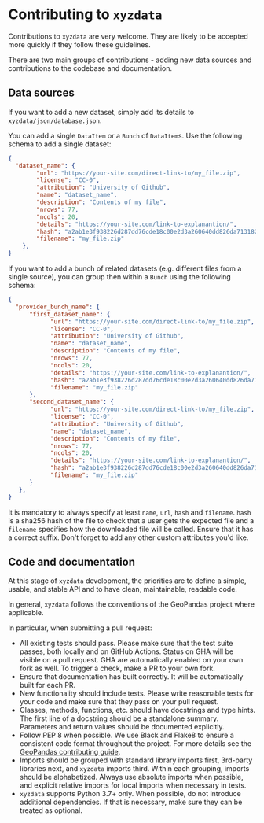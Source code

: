 # Contributing to `xyzdata`

Contributions to `xyzdata` are very welcome. They are likely to be accepted more
quickly if they follow these guidelines.

There are two main groups of contributions - adding new data sources and
contributions to the codebase and documentation.

## Data sources

If you want to add a new dataset, simply add its details to
`xyzdata/json/database.json`.

You can add a single `DataItem` or a `Bunch` of `DataItem`s. Use the following
schema to add a single dataset:

```json
{
  "dataset_name": {
        "url": "https://your-site.com/direct-link-to/my_file.zip",
        "license": "CC-0",
        "attribution": "University of Github",
        "name": "dataset_name",
        "description": "Contents of my file",
        "nrows": 77,
        "ncols": 20,
        "details": "https://your-site.com/link-to-explanantion/",
        "hash": "a2ab1e3f938226d287dd76cde18c00e2d3a260640dd826da7131827d9e76c824",
        "filename": "my_file.zip"
    },
}
```

If you want to add a bunch of related datasets (e.g. different files from a single source),
you can group then within a `Bunch` using the following schema:

```json
{
  "provider_bunch_name": {
      "first_dataset_name": {
            "url": "https://your-site.com/direct-link-to/my_file.zip",
            "license": "CC-0",
            "attribution": "University of Github",
            "name": "dataset_name",
            "description": "Contents of my file",
            "nrows": 77,
            "ncols": 20,
            "details": "https://your-site.com/link-to-explanantion/",
            "hash": "a2ab1e3f938226d287dd76cde18c00e2d3a260640dd826da7131827d9e76c824",
            "filename": "my_file.zip"
      },
      "second_dataset_name": {
            "url": "https://your-site.com/direct-link-to/my_file.zip",
            "license": "CC-0",
            "attribution": "University of Github",
            "name": "dataset_name",
            "description": "Contents of my file",
            "nrows": 77,
            "ncols": 20,
            "details": "https://your-site.com/link-to-explanantion/",
            "hash": "a2ab1e3f938226d287dd76cde18c00e2d3a260640dd826da7131827d9e76c824",
            "filename": "my_file.zip"
      }
   },
}
```

It is mandatory to always specify at least `name`, `url`, `hash` and `filename`. `hash`
is a sha256 hash of the file to check that a user gets the expected file and a
`filename` specifies how the downloaded file will be called. Ensure that it has a correct
suffix. Don't forget to add any other custom attributes you'd like.

## Code and documentation

At this stage of `xyzdata` development, the priorities are to define a simple,
usable, and stable API and to have clean, maintainable, readable code.

In general, `xyzdata` follows the conventions of the GeoPandas project where
applicable.

In particular, when submitting a pull request:

- All existing tests should pass. Please make sure that the test suite passes, both
  locally and on GitHub Actions. Status on GHA will be visible on a pull request. GHA
  are automatically enabled on your own fork as well. To trigger a check, make a PR to
  your own fork.
- Ensure that documentation has built correctly. It will be automatically built for each
  PR.
- New functionality should include tests. Please write reasonable tests for your code
  and make sure that they pass on your pull request.
- Classes, methods, functions, etc. should have docstrings and type hints. The first
  line of a docstring should be a standalone summary. Parameters and return values
  should be documented explicitly.
- Follow PEP 8 when possible. We use Black and Flake8 to ensure a consistent code format
  throughout the project. For more details see the [GeoPandas contributing
  guide](https://geopandas.readthedocs.io/en/latest/community/contributing.html).
- Imports should be grouped with standard library imports first, 3rd-party libraries
  next, and `xyzdata` imports third. Within each grouping, imports should be
  alphabetized. Always use absolute imports when possible, and explicit relative imports
  for local imports when necessary in tests.
- `xyzdata` supports Python 3.7+ only. When possible, do not introduce additional
  dependencies. If that is necessary, make sure they can be treated as optional.
